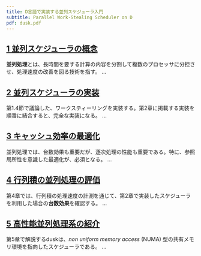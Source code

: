 ```yaml
---
title: D言語で実装する並列スケジューラ入門
subtitle: Parallel Work-Stealing Scheduler on D
pdf: dusk.pdf
---
```

## [1 並列スケジューラの概念](https://zenn.dev/nextzlog/articles/dusk-chapter1)
**並列処理**とは、長時間を要する計算の内容を分割して複数のプロセッサに分担させ、処理速度の改善を図る技術を指す。
 ...
## [2 並列スケジューラの実装](https://zenn.dev/nextzlog/articles/dusk-chapter2)
第1.4節で議論した、ワークスティーリングを実装する。第2章に掲載する実装を順番に結合すると、完全な実装になる。
 ...
## [3 キャッシュ効率の最適化](https://zenn.dev/nextzlog/articles/dusk-chapter3)
並列処理では、台数効果も重要だが、逐次処理の性能も重要である。特に、参照局所性を意識した最適化が、必須となる。
 ...
## [4 行列積の並列処理の評価](https://zenn.dev/nextzlog/articles/dusk-chapter4)
第4章では、行列積の処理速度の計測を通じて、第2章で実装したスケジューラを利用した場合の**台数効果**を確認する。
 ...
## [5 高性能並列処理系の紹介](https://zenn.dev/nextzlog/articles/dusk-chapter5)
第5章で解説するduskは、*non uniform memory access* (NUMA) 型の共有メモリ環境を指向したスケジューラである。
 ...
